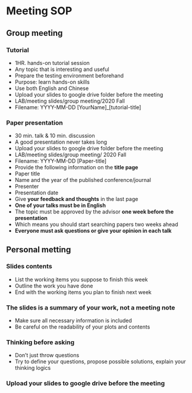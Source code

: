 # Meeting SOP

## Group meeting

### Tutorial

- 1HR. hands-on tutorial session
- Any topic that is interesting and useful
- Prepare the testing environment beforehand
- Purpose: learn hands-on skills
- Use both English and Chinese
- Upload your slides to google drive folder before the meeting
- LAB/meeting slides/group meeting/2020 Fall
- Filename: YYYY-MM-DD [YourName]\_[tutorial-title]

### Paper presentation

- 30 min. talk & 10 min. discussion
- A good presentation never takes long
- Upload your slides to google drive folder before the meeting
- LAB/meeting slides/group meeting/ 2020 Fall
- Filename: YYYY-MM-DD [Paper-title]
- Provide the following information on the **title page**
- Paper title
- Name and the year of the published conference/journal
- Presenter
- Presentation date
- Give **your feedback and thoughts** in the last page
- **One of your talks must be in English**
- The topic must be approved by the advisor **one week before the presentation**
- Which means you should start searching papers two weeks ahead
- **Everyone must ask questions or give your opinion in each talk**

## Personal metting

### Slides contents

- List the working items you suppose to finish this week
- Outline the work you have done
- End with the working items you plan to finish next week

### The slides is a summary of your work, not a meeting note

- Make sure all necessary information is included
- Be careful on the readability of your plots and contents

### Thinking before asking

- Don’t just throw questions
- Try to define your questions, propose possible solutions, explain your thinking logics

### Upload your slides to google drive before the meeting
